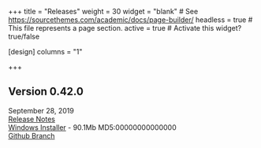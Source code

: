 +++
title = "Releases"
weight = 30
widget = "blank"  # See https://sourcethemes.com/academic/docs/page-builder/
headless = true  # This file represents a page section.
active = true  # Activate this widget? true/false

[design]
columns = "1"

+++

## Version 0.42.0
September 28, 2019<br>
[Release Notes](docs/ReleaseNotes)<br>
[Windows Installer](setup/Setup_0_42_0.exe) -
90.1Mb MD5:00000000000000<br>
[Github Branch](http://www.github.com/BeefyTech/Beef)

